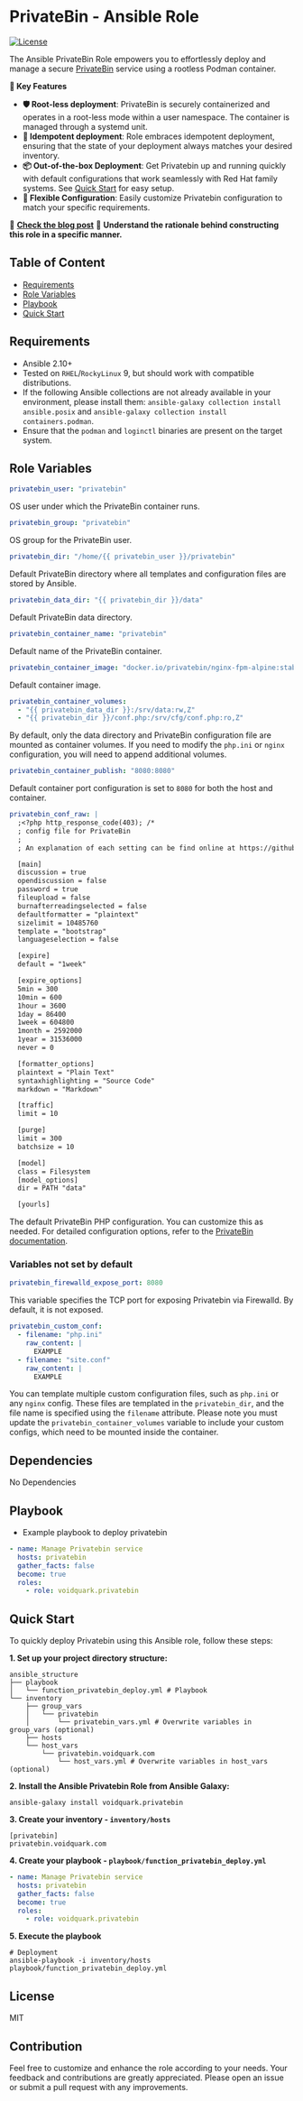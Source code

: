 # PrivateBin - Ansible Role

[![License](https://img.shields.io/github/license/voidquark/privatebin)](LICENSE)

The Ansible PrivateBin Role empowers you to effortlessly deploy and manage a secure [PrivateBin](https://github.com/PrivateBin/PrivateBin) service using a rootless Podman container.

**🔑 Key Features**
- **🛡️ Root-less deployment**: PrivateBin is securely containerized and operates in a root-less mode within a user namespace. The container is managed through a systemd unit.
- **🔄 Idempotent deployment**: Role embraces idempotent deployment, ensuring that the state of your deployment always matches your desired inventory.
- **📦 Out-of-the-box Deployment**: Get Privatebin up and running quickly with default configurations that work seamlessly with Red Hat family systems. See [Quick Start](#quick-start) for easy setup.
- **🧩 Flexible Configuration**: Easily customize Privatebin configuration to match your specific requirements.

📢 **[Check the blog post](https://voidquark.com)** 📝 **Understand the rationale behind constructing this role in a specific manner.**

## Table of Content

- [Requirements](#requirements)
- [Role Variables](#role-variables)
- [Playbook](#playbook)
- [Quick Start](#quick-start)

## Requirements

- Ansible 2.10+
- Tested on `RHEL`/`RockyLinux` 9, but should work with compatible distributions.
- If the following Ansible collections are not already available in your environment, please install them: `ansible-galaxy collection install ansible.posix` and `ansible-galaxy collection install containers.podman`.
- Ensure that the `podman` and `loginctl` binaries are present on the target system.

## Role Variables

```yaml
privatebin_user: "privatebin"
```
OS user under which the PrivateBin container runs.

```yaml
privatebin_group: "privatebin"
```
OS group for the PrivateBin user.

```yaml
privatebin_dir: "/home/{{ privatebin_user }}/privatebin"
```
Default PrivateBin directory where all templates and configuration files are stored by Ansible.

```yaml
privatebin_data_dir: "{{ privatebin_dir }}/data"
```
Default PrivateBin data directory.

```yaml
privatebin_container_name: "privatebin"
```
Default name of the PrivateBin container.

```yaml
privatebin_container_image: "docker.io/privatebin/nginx-fpm-alpine:stable"
```
Default container image.

```yaml
privatebin_container_volumes:
  - "{{ privatebin_data_dir }}:/srv/data:rw,Z"
  - "{{ privatebin_dir }}/conf.php:/srv/cfg/conf.php:ro,Z"
```
By default, only the data directory and PrivateBin configuration file are mounted as container volumes. If you need to modify the `php.ini` or `nginx` configuration, you will need to append additional volumes.

```yaml
privatebin_container_publish: "8080:8080"
```
Default container port configuration is set to `8080` for both the host and container.

```yaml
privatebin_conf_raw: |
  ;<?php http_response_code(403); /*
  ; config file for PrivateBin
  ;
  ; An explanation of each setting can be find online at https://github.com/PrivateBin/PrivateBin/wiki/Configuration.

  [main]
  discussion = true
  opendiscussion = false
  password = true
  fileupload = false
  burnafterreadingselected = false
  defaultformatter = "plaintext"
  sizelimit = 10485760
  template = "bootstrap"
  languageselection = false

  [expire]
  default = "1week"

  [expire_options]
  5min = 300
  10min = 600
  1hour = 3600
  1day = 86400
  1week = 604800
  1month = 2592000
  1year = 31536000
  never = 0

  [formatter_options]
  plaintext = "Plain Text"
  syntaxhighlighting = "Source Code"
  markdown = "Markdown"

  [traffic]
  limit = 10

  [purge]
  limit = 300
  batchsize = 10

  [model]
  class = Filesystem
  [model_options]
  dir = PATH "data"

  [yourls]
```
The default PrivateBin PHP configuration. You can customize this as needed. For detailed configuration options, refer to the [PrivateBin documentation](https://github.com/PrivateBin/PrivateBin/wiki/Configuration).

### Variables not set by default

```yaml
privatebin_firewalld_expose_port: 8080
```
This variable specifies the TCP port for exposing Privatebin via Firewalld. By default, it is not exposed.

```yaml
privatebin_custom_conf:
  - filename: "php.ini"
    raw_content: |
      EXAMPLE
  - filename: "site.conf"
    raw_content: |
      EXAMPLE
```
You can template multiple custom configuration files, such as `php.ini` or any `nginx` config. These files are templated in the `privatebin_dir`, and the file name is specified using the `filename` attribute. Please note you must update the `privatebin_container_volumes` variable to include your custom configs, which need to be mounted inside the container.


## Dependencies

No Dependencies

## Playbook

- Example playbook to deploy privatebin
```yaml
- name: Manage Privatebin service
  hosts: privatebin
  gather_facts: false
  become: true
  roles:
    - role: voidquark.privatebin
```

## Quick Start

To quickly deploy Privatebin using this Ansible role, follow these steps:

**1. Set up your project directory structure:**
```shell
ansible_structure
├── playbook
│   └── function_privatebin_deploy.yml # Playbook
└── inventory
    ├── group_vars
    │   └── privatebin
    │       └── privatebin_vars.yml # Overwrite variables in group_vars (optional)
    ├── hosts
    └── host_vars
        └── privatebin.voidquark.com
            └── host_vars.yml # Overwrite variables in host_vars (optional)
```
**2. Install the Ansible Privatebin Role from Ansible Galaxy:**
```shell
ansible-galaxy install voidquark.privatebin
```
**3. Create your inventory - `inventory/hosts`**
```shell
[privatebin]
privatebin.voidquark.com
```
**4. Create your playbook - `playbook/function_privatebin_deploy.yml`**
```yaml
- name: Manage Privatebin service
  hosts: privatebin
  gather_facts: false
  become: true
  roles:
    - role: voidquark.privatebin
```
**5. Execute the playbook**
```shell
# Deployment
ansible-playbook -i inventory/hosts playbook/function_privatebin_deploy.yml
```

## License

MIT

## Contribution

Feel free to customize and enhance the role according to your needs.
Your feedback and contributions are greatly appreciated. Please open an issue or submit a pull request with any improvements.
